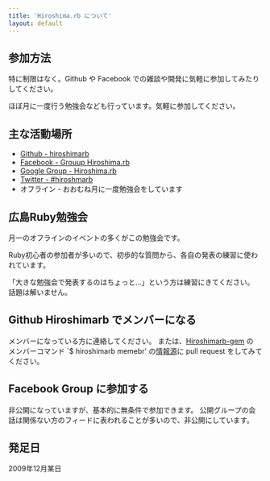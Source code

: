 ```yaml
---
title: 'Hiroshima.rb について'
layout: default
---
```


## 参加方法

特に制限はなく。Github や Facebook での雑談や開発に気軽に参加してみたりしてください。

ほぼ月に一度行う勉強会なども行っています。気軽に参加してください。

## 主な活動場所

* [Github - hiroshimarb](https://github.com/hiroshimarb)
* [Facebook - Grouup Hiroshima.rb](https://www.facebook.com/groups/363147033769168/)
* [Google Group - Hiroshima.rb](https://groups.google.com/forum/?hl=ja&fromgroups#!forum/hiroshimarb)
* [Twitter - #hiroshmarb](https://twitter.com/search?q=%23hiroshimarb)
* オフライン - おおむね月に一度勉強会をしています


## 広島Ruby勉強会

月一のオフラインのイベントの多くがこの勉強会です。

Ruby初心者の参加者が多いので、初歩的な質問から、各自の発表の練習に使われています。

「大きな勉強会で発表するのはちょっと…」という方は練習にきてください。
話題は解いません。

## Github Hiroshimarb でメンバーになる

メンバーになっている方に連絡してください。
または、[Hiroshimarb-gem](https://github.com/hiroshimarb/hiroshimarb-gem) の メンバーコマンド `$ hiroshimarb memebr' の[情報源](https://github.com/hiroshimarb/hiroshimarb-gem/blob/master/resource/member.rb)に pull request をしてみてください。

## Facebook Group に参加する

非公開になっていますが、基本的に無条件で参加できます。
公開グループの会話は関係ない方のフィードに表われることが多いので、非公開にしています。

## 発足日

2009年12月某日
